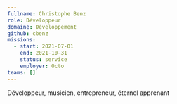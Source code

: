 ```yaml
---
fullname: Christophe Benz
role: Développeur
domaine: Développement
github: cbenz
missions:
  - start: 2021-07-01
    end: 2021-10-31
    status: service
    employer: Octo
teams: []
---
```

Développeur, musicien, entrepreneur, éternel apprenant